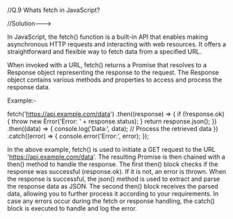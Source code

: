 //Q.9 Whats fetch in JavaScript?

//Solution--->

In JavaScript, the fetch() function is a built-in API that enables making asynchronous HTTP requests and interacting with web resources. It offers a straightforward and flexible way to fetch data from a specified URL.

When invoked with a URL, fetch() returns a Promise that resolves to a Response object representing the response to the request. The Response object contains various methods and properties to access and process the response data.

Example:-

fetch('https://api.example.com/data')
  .then((response) => {
    if (!response.ok) {
      throw new Error('Error: ' + response.status);
    }
    return response.json();
  })
  .then((data) => {
    console.log('Data:', data);
    // Process the retrieved data
  })
  .catch((error) => {
    console.error('Error:', error);
  });

In the above example, fetch() is used to initiate a GET request to the URL 'https://api.example.com/data'. The resulting Promise is then chained with a then() method to handle the response. The first then() block checks if the response was successful (response.ok). If it is not, an error is thrown. When the response is successful, the json() method is used to extract and parse the response data as JSON. The second then() block receives the parsed data, allowing you to further process it according to your requirements. In case any errors occur during the fetch or response handling, the catch() block is executed to handle and log the error.
